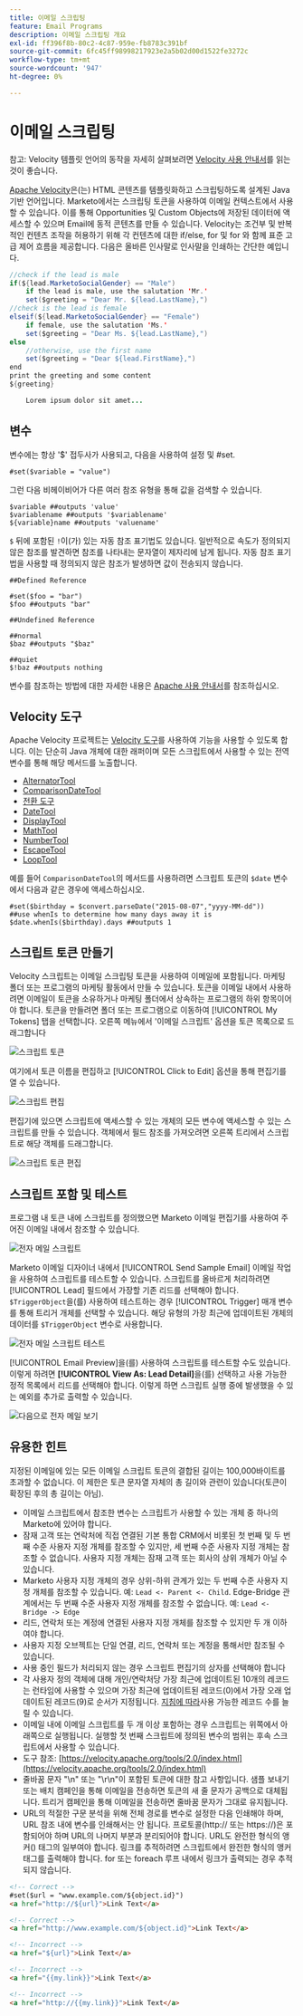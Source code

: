 ```yaml
---
title: 이메일 스크립팅
feature: Email Programs
description: 이메일 스크립팅 개요
exl-id: ff396f8b-80c2-4c87-959e-fb8783c391bf
source-git-commit: 6fc45ff98998217923e2a5b02d00d1522fe3272c
workflow-type: tm+mt
source-wordcount: '947'
ht-degree: 0%

---
```


# 이메일 스크립팅

참고: Velocity 템플릿 언어의 동작을 자세히 살펴보려면 [Velocity 사용 안내서](https://velocity.apache.org/engine/devel/user-guide.html)를 읽는 것이 좋습니다.

[Apache Velocity](https://velocity.apache.org/)은(는) HTML 콘텐츠를 템플릿화하고 스크립팅하도록 설계된 Java 기반 언어입니다. Marketo에서는 스크립팅 토큰을 사용하여 이메일 컨텍스트에서 사용할 수 있습니다. 이를 통해 Opportunities 및 Custom Objects에 저장된 데이터에 액세스할 수 있으며 Email에 동적 콘텐츠를 만들 수 있습니다. Velocity는 조건부 및 반복적인 컨텐츠 조작을 허용하기 위해 각 컨텐츠에 대한 if/else, for 및 for 와 함께 표준 고급 제어 흐름을 제공합니다. 다음은 올바른 인사말로 인사말을 인쇄하는 간단한 예입니다.

```java
//check if the lead is male
if(${lead.MarketoSocialGender} == "Male")
    if the lead is male, use the salutation 'Mr.'
    set($greeting = "Dear Mr. ${lead.LastName},")
//check is the lead is female
elseif(${lead.MarketoSocialGender} == "Female")
    if female, use the salutation 'Ms.'
    set($greeting = "Dear Ms. ${lead.LastName},")
else
    //otherwise, use the first name
    set($greeting = "Dear ${lead.FirstName},")
end
print the greeting and some content
${greeting}

    Lorem ipsum dolor sit amet...
```

## 변수

변수에는 항상 &#39;$&#39; 접두사가 사용되고, 다음을 사용하여 설정 및 #set.

```
#set($variable = "value")
```

그런 다음 비헤이비어가 다른 여러 참조 유형을 통해 값을 검색할 수 있습니다.

```
$variable ##outputs 'value'
$variablename ##outputs '$variablename'
${variable}name ##outputs 'valuename'
```

`$` 뒤에 포함된 `!`이(가) 있는 자동 참조 표기법도 있습니다. 일반적으로 속도가 정의되지 않은 참조를 발견하면 참조를 나타내는 문자열이 제자리에 남게 됩니다. 자동 참조 표기법을 사용할 때 정의되지 않은 참조가 발생하면 값이 전송되지 않습니다.

```
##Defined Reference

#set($foo = "bar")
$foo ##outputs "bar"

##Undefined Reference

##normal
$baz ##outputs "$baz"

##quiet
$!baz ##outputs nothing
```

변수를 참조하는 방법에 대한 자세한 내용은 [Apache 사용 안내서](https://velocity.apache.org/engine/devel/user-guide.html#formal-reference-notation)를 참조하십시오.

## Velocity 도구

Apache Velocity 프로젝트는 [Velocity 도구](https://velocity.apache.org/tools/devel/apidocs/overview-summary.html)를 사용하여 기능을 사용할 수 있도록 합니다. 이는 단순히 Java 개체에 대한 래퍼이며 모든 스크립트에서 사용할 수 있는 전역 변수를 통해 해당 메서드를 노출합니다.

- [AlternatorTool](https://velocity.apache.org/tools/devel/apidocs/org/apache/velocity/tools/generic/AlternatorTool.html)
- [ComparisonDateTool](https://velocity.apache.org/tools/devel/apidocs/org/apache/velocity/tools/generic/ComparisonDateTool.html)
- [전환 도구](https://velocity.apache.org/tools/devel/apidocs/org/apache/velocity/tools/generic/ConversionTool.html)
- [DateTool](https://velocity.apache.org/tools/devel/apidocs/org/apache/velocity/tools/generic/DateTool.html)
- [DisplayTool](https://velocity.apache.org/tools/devel/apidocs/org/apache/velocity/tools/generic/DisplayTool.html)
- [MathTool](https://velocity.apache.org/tools/devel/apidocs/org/apache/velocity/tools/generic/MathTool.html)
- [NumberTool](https://velocity.apache.org/tools/devel/apidocs/org/apache/velocity/tools/generic/NumberTool.html)
- [EscapeTool](https://velocity.apache.org/tools/devel/apidocs/org/apache/velocity/tools/generic/EscapeTool.html)
- [LoopTool](https://velocity.apache.org/tools/devel/apidocs/org/apache/velocity/tools/generic/LoopTool.html)

예를 들어 `ComparisonDateTool`의 메서드를 사용하려면 스크립트 토큰의 `$date` 변수에서 다음과 같은 경우에 액세스하십시오.

```
#set($birthday = $convert.parseDate("2015-08-07","yyyy-MM-dd"))
##use whenIs to determine how many days away it is
$date.whenIs($birthday).days ##outputs 1
```

## 스크립트 토큰 만들기

Velocity 스크립트는 이메일 스크립팅 토큰을 사용하여 이메일에 포함됩니다. 마케팅 폴더 또는 프로그램의 마케팅 활동에서 만들 수 있습니다. 토큰을 이메일 내에서 사용하려면 이메일이 토큰을 소유하거나 마케팅 폴더에서 상속하는 프로그램의 하위 항목이어야 합니다. 토큰을 만들려면 폴더 또는 프로그램으로 이동하여 [!UICONTROL My Tokens] 탭을 선택합니다. 오른쪽 메뉴에서 &#39;이메일 스크립트&#39; 옵션을 토큰 목록으로 드래그합니다

![스크립트 토큰](assets/script-token.png)

여기에서 토큰 이름을 편집하고 [!UICONTROL Click to Edit] 옵션을 통해 편집기를 열 수 있습니다.

![스크립트 편집](assets/script-edit.png)

편집기에 있으면 스크립트에 액세스할 수 있는 개체의 모든 변수에 액세스할 수 있는 스크립트를 만들 수 있습니다. 객체에서 필드 참조를 가져오려면 오른쪽 트리에서 스크립트로 해당 객체를 드래그합니다.

![스크립트 토큰 편집](assets/edit-script-token.png)

## 스크립트 포함 및 테스트

프로그램 내 토큰 내에 스크립트를 정의했으면 Marketo 이메일 편집기를 사용하여 주어진 이메일 내에서 참조할 수 있습니다.

![전자 메일 스크립트](assets/email-script-marketo-email.png)

Marketo 이메일 디자이너 내에서 [!UICONTROL Send Sample Email] 이메일 작업을 사용하여 스크립트를 테스트할 수 있습니다. 스크립트를 올바르게 처리하려면 [!UICONTROL Lead] 필드에서 가장할 기존 리드를 선택해야 합니다. `$TriggerObject`을(를) 사용하여 테스트하는 경우 [!UICONTROL Trigger] 매개 변수를 통해 트리거 개체를 선택할 수 있습니다. 해당 유형의 가장 최근에 업데이트된 개체의 데이터를 `$TriggerObject` 변수로 사용합니다.

![전자 메일 스크립트 테스트](assets/velocity-test.png)

[!UICONTROL Email Preview]을(를) 사용하여 스크립트를 테스트할 수도 있습니다. 이렇게 하려면 **[!UICONTROL View As: Lead Detail]**&#x200B;을(를) 선택하고 사용 가능한 정적 목록에서 리드를 선택해야 합니다. 이렇게 하면 스크립트 실행 중에 발생했을 수 있는 예외를 추가로 출력할 수 있습니다.

![다음으로 전자 메일 보기](assets/view-as.png)

## 유용한 힌트

지정된 이메일에 있는 모든 이메일 스크립트 토큰의 결합된 길이는 100,000바이트를 초과할 수 없습니다. 이 제한은 토큰 문자열 자체의 총 길이와 관련이 있습니다(토큰이 확장된 후의 총 길이는 아님).

- 이메일 스크립트에서 참조한 변수는 스크립트가 사용할 수 있는 개체 중 하나의 Marketo에 있어야 합니다.
- 잠재 고객 또는 연락처에 직접 연결된 기본 통합 CRM에서 비롯된 첫 번째 및 두 번째 수준 사용자 지정 개체를 참조할 수 있지만, 세 번째 수준 사용자 지정 개체는 참조할 수 없습니다. 사용자 지정 개체는 잠재 고객 또는 회사의 상위 개체가 아닐 수 있습니다.
- Marketo 사용자 지정 개체의 경우 상위-하위 관계가 있는 두 번째 수준 사용자 지정 개체를 참조할 수 있습니다. 예: `Lead <- Parent <- Child`. Edge-Bridge 관계에서는 두 번째 수준 사용자 지정 개체를 참조할 수 없습니다. 예: `Lead <- Bridge -> Edge`
- 리드, 연락처 또는 계정에 연결된 사용자 지정 개체를 참조할 수 있지만 두 개 이하여야 합니다.
- 사용자 지정 오브젝트는 단일 연결, 리드, 연락처 또는 계정을 통해서만 참조될 수 있습니다.
- 사용 중인 필드가 처리되지 않는 경우 스크립트 편집기의 상자를 선택해야 합니다
- 각 사용자 정의 객체에 대해 개인/연락처당 가장 최근에 업데이트된 10개의 레코드는 런타임에 사용할 수 있으며 가장 최근에 업데이트된 레코드(0)에서 가장 오래 업데이트된 레코드(9)로 순서가 지정됩니다. [지침에 따라](https://experienceleague.adobe.com/ko/docs/marketo/using/product-docs/administration/email-setup/change-custom-object-retrieval-limits-in-velocity-scripting)사용 가능한 레코드 수를 늘릴 수 있습니다.
- 이메일 내에 이메일 스크립트를 두 개 이상 포함하는 경우 스크립트는 위쪽에서 아래쪽으로 실행됩니다. 실행할 첫 번째 스크립트에 정의된 변수의 범위는 후속 스크립트에서 사용할 수 있습니다.
- 도구 참조: [https://velocity.apache.org/tools/2.0/index.html](https://velocity.apache.org/tools/2.0/index.html)
- 줄바꿈 문자 &quot;\\n&quot; 또는 &quot;\\r\\n&quot;이 포함된 토큰에 대한 참고 사항입니다. 샘플 보내기 또는 배치 캠페인을 통해 이메일을 전송하면 토큰의 새 줄 문자가 공백으로 대체됩니다. 트리거 캠페인을 통해 이메일을 전송하면 줄바꿈 문자가 그대로 유지됩니다.
- URL의 적절한 구문 분석을 위해 전체 경로를 변수로 설정한 다음 인쇄해야 하며, URL 참조 내에 변수를 인쇄해서는 안 됩니다. 프로토콜(http:// 또는 https://)은 포함되어야 하며 URL의 나머지 부분과 분리되어야 합니다. URL도 완전한 형식의 앵커(<a>) 태그의 일부여야 합니다. 링크를 추적하려면 스크립트에서 완전한 형식의 앵커 태그를 출력해야 합니다. for 또는 foreach 루프 내에서 링크가 출력되는 경우 추적되지 않습니다.

```html
<!-- Correct -->
#set($url = "www.example.com/${object.id}")
<a href="http://${url}">Link Text</a>

<!-- Correct -->
<a href="http://www.example.com/${object.id}">Link Text</a>

<!-- Incorrect -->
<a href="${url}">Link Text</a>

<!-- Incorrect -->
<a href="{{my.link}}">Link Text</a>

<!-- Incorrect -->
<a href="http://{{my.link}}">Link Text</a>
```
